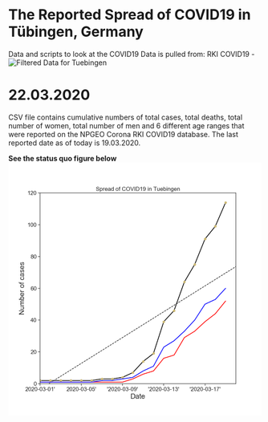 # The Reported Spread of COVID19 in Tübingen, Germany
Data and scripts to look at the COVID19
Data is pulled from: RKI COVID19 - ![Filtered Data for Tuebingen](https://npgeo-corona-npgeo-de.hub.arcgis.com/datasets/dd4580c810204019a7b8eb3e0b329dd6_0/) 
# 22.03.2020

CSV file contains cumulative numbers of total cases, total deaths, total number of women, total number of men and 6 different age ranges that were reported on the NPGEO Corona RKI COVID19 database. The last reported date as of today is 19.03.2020.

**See the status quo figure below**![See the current status](https://github.com/gizal/COVID19/blob/master/COVID19_DE_Tuebingen.png)


